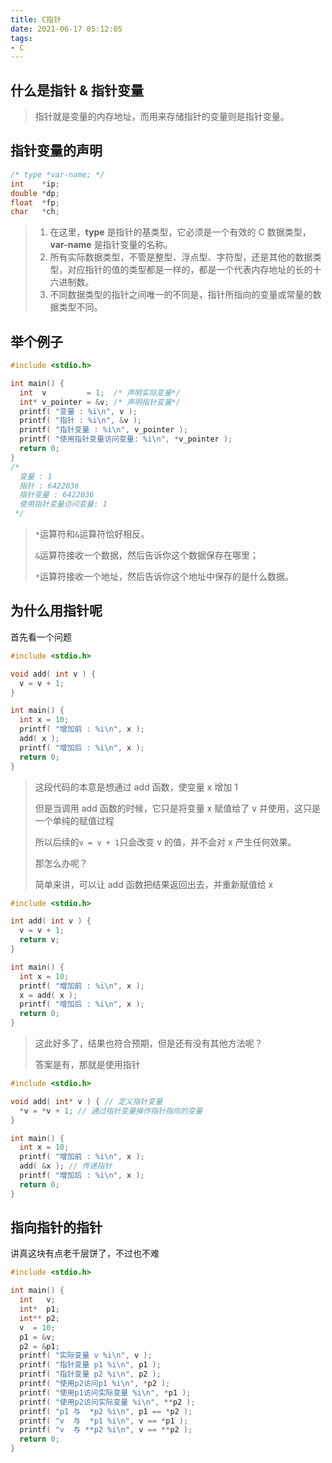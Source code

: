 ```yaml
---
title: C指针
date: 2021-06-17 05:12:05
tags:
- C
---
```


## 什么是指针 & 指针变量

> 指针就是变量的内存地址，而用来存储指针的变量则是指针变量。

## 指针变量的声明

```c
/* type *var-name; */
int    *ip;
double *dp;
float  *fp;
char   *ch;
```

> 1. 在这里，**type** 是指针的基类型，它必须是一个有效的 C 数据类型，**var-name** 是指针变量的名称。
> 2. 所有实际数据类型，不管是整型、浮点型、字符型，还是其他的数据类型，对应指针的值的类型都是一样的，都是一个代表内存地址的长的十六进制数。
> 3. 不同数据类型的指针之间唯一的不同是，指针所指向的变量或常量的数据类型不同。

## 举个例子

```c
#include <stdio.h>

int main() {
  int  v         = 1;  /* 声明实际变量*/
  int* v_pointer = &v; /* 声明指针变量*/
  printf( "变量 : %i\n", v );
  printf( "指针 : %i\n", &v );
  printf( "指针变量 : %i\n", v_pointer );
  printf( "使用指针变量访问变量: %i\n", *v_pointer );
  return 0;
}
/* 
  变量 : 1
  指针 : 6422036
  指针变量 : 6422036
  使用指针变量访问变量: 1
 */
```

> `*`运算符和`&`运算符恰好相反。
>
> `&`运算符接收一个数据，然后告诉你这个数据保存在哪里；
>
> `*`运算符接收一个地址，然后告诉你这个地址中保存的是什么数据。

## 为什么用指针呢	

首先看一个问题

```c
#include <stdio.h>

void add( int v ) {
  v = v + 1;
}

int main() {
  int x = 10;
  printf( "增加前 : %i\n", x );
  add( x );
  printf( "增加后 : %i\n", x );
  return 0;
}
```

> 这段代码的本意是想通过 add 函数，使变量 x 增加 1
>
> 但是当调用 add 函数的时候，它只是将变量 x 赋值给了 v 并使用，这只是一个单纯的赋值过程
>
> 所以后续的`v = v + 1`只会改变 v 的值，并不会对 x 产生任何效果。
>
> 那怎么办呢？
>
> 简单来讲，可以让 add 函数把结果返回出去，并重新赋值给 x

```c
#include <stdio.h>

int add( int v ) {
  v = v + 1;
  return v;
}

int main() {
  int x = 10;
  printf( "增加前 : %i\n", x );
  x = add( x );
  printf( "增加后 : %i\n", x );
  return 0;
}
```

> 这此好多了，结果也符合预期，但是还有没有其他方法呢？
>
> 答案是有，那就是使用指针

```c
#include <stdio.h>

void add( int* v ) { // 定义指针变量
  *v = *v + 1; // 通过指针变量操作指针指向的变量
}

int main() {
  int x = 10;
  printf( "增加前 : %i\n", x );
  add( &x ); // 传递指针
  printf( "增加后 : %i\n", x );
  return 0;
}
```

## 指向指针的指针

讲真这块有点老千层饼了，不过也不难

```c
#include <stdio.h>

int main() {
  int   v;
  int*  p1;
  int** p2;
  v  = 10;
  p1 = &v;
  p2 = &p1;
  printf( "实际变量 v %i\n", v );
  printf( "指针变量 p1 %i\n", p1 );
  printf( "指针变量 p2 %i\n", p2 );
  printf( "使用p2访问p1 %i\n", *p2 );
  printf( "使用p1访问实际变量 %i\n", *p1 );
  printf( "使用p2访问实际变量 %i\n", **p2 );
  printf( "p1 与  *p2 %i\n", p1 == *p2 );
  printf( "v  与  *p1 %i\n", v == *p1 );
  printf( "v  与 **p2 %i\n", v == **p2 );
  return 0;
}
```

